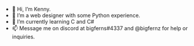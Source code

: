 - 👋 Hi, I’m Kenny. 
- 👀 I’m a web designer with some Python experience. 
- 🌱 I’m currently learning C and C#
- 📫 Message me on discord at bigferns#4337 and @bigfernz for help or inquiries.

<!---

---!>
